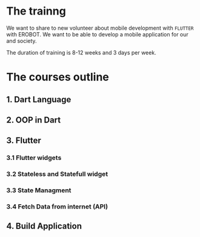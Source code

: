 # The trainng
We want to share to new volunteer about mobile development with `FLUTTER` with EROBOT.
We want to be able to develop a mobile application for our and society.

The duration of training is 8-12 weeks and 3 days per week.

# The courses outline
## 1. Dart Language
## 2. OOP in Dart
## 3. Flutter
### 3.1 Flutter widgets
### 3.2 Stateless and Statefull widget
### 3.3 State Managment
### 3.4 Fetch Data from internet (API)
## 4. Build Application
